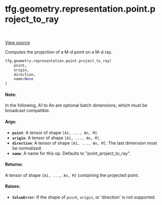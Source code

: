 <div itemscope itemtype="http://developers.google.com/ReferenceObject">
<meta itemprop="name" content="tfg.geometry.representation.point.project_to_ray" />
<meta itemprop="path" content="Stable" />
</div>

# tfg.geometry.representation.point.project_to_ray

<table class="tfo-notebook-buttons tfo-api" align="left">
</table>

<a target="_blank" href="https://github.com/tensorflow/graphics/blob/master/tensorflow_graphics/geometry/representation/point.py">View
source</a>

Computes the projection of a M-d point on a M-d ray.

``` python
tfg.geometry.representation.point.project_to_ray(
    point,
    origin,
    direction,
    name=None
)
```



<!-- Placeholder for "Used in" -->

#### Note:

In the following, A1 to An are optional batch dimensions, which must be
broadcast compatible.

#### Args:

* <b>`point`</b>: A tensor of shape `[A1, ..., An, M]`.
* <b>`origin`</b>: A tensor of shape `[A1, ..., An, M]`.
* <b>`direction`</b>: A tensor of shape `[A1, ..., An, M]`. The last dimension must be
  normalized.
* <b>`name`</b>: A name for this op. Defaults to "point_project_to_ray".


#### Returns:

A tensor of shape `[A1, ..., An, M]` containing the projected point.

#### Raises:

* <b>`ValueError`</b>: If the shape of `point`, `origin`, or 'direction' is not
supported.
